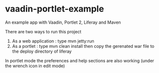 vaadin-portlet-example
======================

An example app with Vaadin, Portlet 2, Liferay and Maven

There are two ways to run this project

1) As a web application : type mvn jetty:run
2) As a portlet : type mvn clean install
	then copy the gerenated war file to the deploy directory of liferay

In portlet mode the preferences and help sections are also working (under the wrench icon in edit mode)


